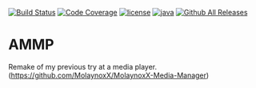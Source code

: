 [![Build Status](https://travis-ci.org/MolaynoxX/AMMP.svg?branch=master)](https://travis-ci.org/MolaynoxX/AMMP)
[![Code Coverage](https://img.shields.io/codecov/c/github/MolaynoxX/AMMP/master.svg?maxAge=3600)](https://codecov.io/github/molaynoxx/ammp?branch=master)
[![license](https://img.shields.io/github/license/molaynoxx/ammp.svg?maxAge=2592000)](https://github.com/MolaynoxX/AMMP/blob/master/LICENSE.md)
[![java](https://img.shields.io/badge/Java-8-blue.svg)]()
[![Github All Releases](https://img.shields.io/github/downloads/molaynoxx/ammp/total.svg?maxAge=3600)](https://github.com/MolaynoxX/AMMP/releases)

# AMMP
Remake of my previous try at a media player. (https://github.com/MolaynoxX/MolaynoxX-Media-Manager)
